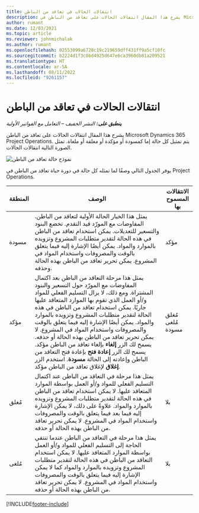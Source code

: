 ```yaml
---
title: انتقالات الحالات في تعاقد من الباطن
description: يشرح هذا المقال انتقالات الحالات على تعاقد من الباطن في Microsoft Dynamics 365 Project Operations عند إنشاء التعاقد من الباطن وتنفيذه وإغلاقه.
author: rumant
ms.date: 12/03/2021
ms.topic: article
ms.reviewer: johnmichalak
ms.author: rumant
ms.openlocfilehash: 02553099a6728c19c219659dff431ff9a5cf10fc
ms.sourcegitcommit: b2224d1f3c0bd4925d647e6ca3960db81a209521
ms.translationtype: HT
ms.contentlocale: ar-SA
ms.lasthandoff: 08/11/2022
ms.locfileid: "9261157"
---
```

# <a name="state-transitions-on-a-subcontract"></a>انتقالات الحالات في تعاقد من الباطن 

_**ينطبق على:** النشر الخفيف – التعامل مع الفواتير الأولية_

يشرح هذا المقال انتقالات الحالات على تعاقد من الباطن Microsoft Dynamics 365 Project Operations. يتم تمثيل كل حالة إما كمسودة أو مؤكدة أو مغلقة أو ملغاة. تمثل الصورة التالية انتقالات الحالات.

![نموذج حالة تعاقد من الباطن](../media/SubconStates.png)  

يوفر الجدول التالي وصفًا لما تمثله كل حالة في دورة حياة تعاقد من الباطن في Project Operations.

| المنطقة | الوصف  | الانتقالات المسموح بها |
| --- | --- | --- |
| مسودة | يمثل هذا الخيار الحالة الأولية لتعاقد من الباطن. المفاوضات مع المورّد قيد التقدم. تخضع البنود والتسعير للتعديلات. يمكن استخدام تعاقد من الباطن في هذه الحالة لتقدير متطلبات المشروع وتزويده بالموارد والمواد. يمكن أيضًا الإشارة إليه فيما يتعلق بالوقت والمصروفات واستخدام المواد في المشروع. يمكن تحرير تعاقد من الباطن بهذه الحالة وحذفه. | مؤكد |
| مؤكد | يمثل هذا مرحلة التعاقد من الباطن بعد اكتمال المفاوضات مع المورّد حول التسعير والبنود المشتراة. ومع ذلك، لا يزال التسليم الفعلي للمواد و/أو العمل الذي تقوم بها الموارد المتعاقد عليها جاريًا. يمكن استخدام تعاقد من الباطن في هذه الحالة لتقدير متطلبات المشروع وتزويده بالموارد والمواد. يمكن أيضًا الإشارة إليه فيما يتعلق بالوقت والمصروفات واستخدام المواد في المشروع. لا يمكن تحرير تعاقد من الباطن بهذه الحالة أو حذفه. يسمح لك الزر **إلغاء** بإلغاء تعاقد من الباطن مؤكد. يسمح لك الزر **إعادة فتح** بإعادة فتح التعاقد من الباطن وإعادته إلى الحالة **مسودة**. استخدم الزر **إغلاق** لإغلاق تعاقد من الباطن مؤكد. | مُغلق <br> مُلغى <br> مسودة |
| مُغلق | يمثل هذا مرحلة في التعاقد من الباطن عند اكتمال التسليم الفعلي للمواد و/أو العمل بواسطة الموارد المتعاقد عليها. لا يمكن استخدام تعاقد من الباطن في هذه الحالة لتقدير متطلبات المشروع وتزويده بالموارد والمواد. علاوةً على ذلك، لا يمكن الإشارة إليه فيما بعد فيما يتعلق بالوقت والمصروفات واستخدام المواد في المشروع. لا يمكن تحرير تعاقد من الباطن بهذه الحالة أو حذفه. | ‏‫بلا |
| مُلغى | يمثل هذا مرحلة في التعاقد من الباطن عندما تنتفي الحاجة إلى التسليم الفعلي للمواد و/أو العمل بواسطة الموارد المتعاقد عليها. لا يمكن استخدام التعاقد من الباطن في هذه الحالة لتقدير متطلبات المشروع وتزويده بالموارد والمواد كما لا يمكن الإشارة إليه فيما يتعلق بالوقت والمصروفات واستخدام المواد في المشروع.‬ لا يمكن تحرير تعاقد من الباطن بهذه الحالة أو حذفه. | ‏‫بلا |


[!INCLUDE[footer-include](../../includes/footer-banner.md)]
